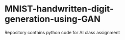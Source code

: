 # MNIST-handwritten-digit-generation-using-GAN
Repository contains python code for AI class assignment
